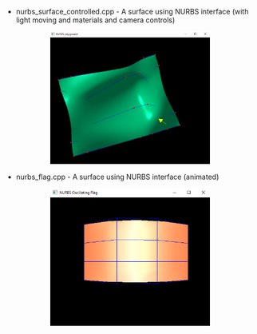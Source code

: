 
* nurbs_surface_controlled.cpp - A surface using NURBS interface (with light moving and materials and camera controls) 

<p align="center">
  <img src="nurbs2.png" width="320"/>
</p>

* nurbs_flag.cpp - A surface using NURBS interface (animated)

<p align="center">
  <img src="flagcpp.png" width="320"/>
</p>

